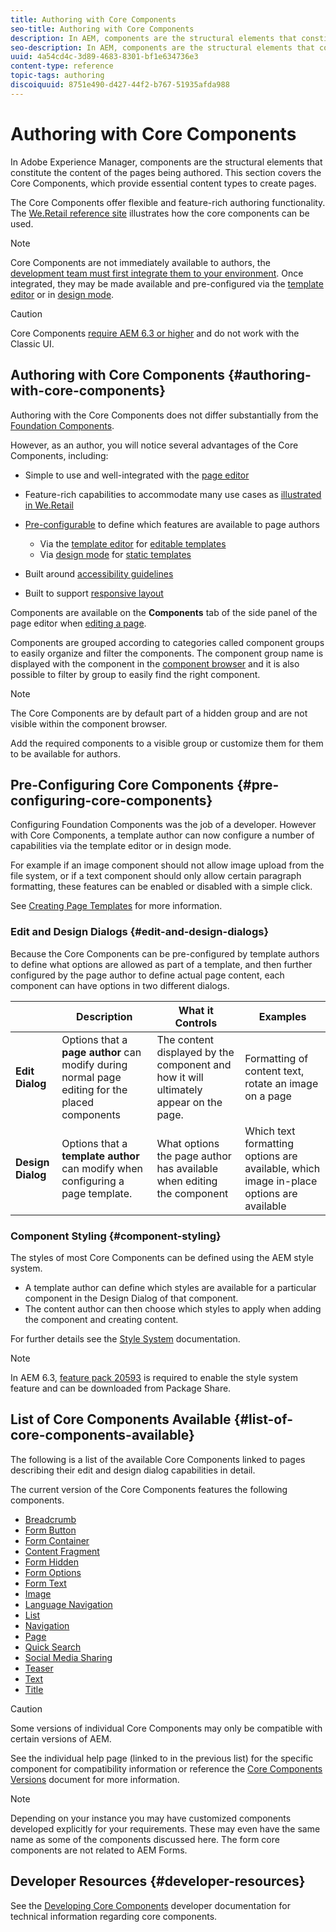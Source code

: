 ```yaml
---
title: Authoring with Core Components
seo-title: Authoring with Core Components
description: In AEM, components are the structural elements that constitute the content of the pages being authored - Core Components offer flexible and feature-rich authoring functionality.
seo-description: In AEM, components are the structural elements that constitute the content of the pages being authored - Core Components offer flexible and feature-rich authoring functionality.
uuid: 4a54cd4c-3d89-4683-8301-bf1e634736e3
content-type: reference
topic-tags: authoring
discoiquuid: 8751e490-d427-44f2-b767-51935afda988
---
```


# Authoring with Core Components

In Adobe Experience Manager, components are the structural elements that constitute the content of the pages being authored. This section covers the Core Components, which provide essential content types to create pages.

The Core Components offer flexible and feature-rich authoring functionality. The [We.Retail reference site](https://helpx.adobe.com/experience-manager/6-4/sites/developing/using/we-retail.html) illustrates how the core components can be used.

>[!NOTE]
>
>Core Components are not immediately available to authors, the [development team must first integrate them to your environment](using.md). Once integrated, they may be made available and pre-configured via the [template editor](https://helpx.adobe.com/experience-manager/6-4/sites/authoring/using/templates.html) or in [design mode](https://helpx.adobe.com/experience-manager/6-4/sites/authoring/using/default-components-designmode.html).

>[!CAUTION]
>
>Core Components [require AEM 6.3 or higher](versions.md#main-pars_title_236368006) and do not work with the Classic UI.

## Authoring with Core Components {#authoring-with-core-components}

Authoring with the Core Components does not differ substantially from the [Foundation Components](https://helpx.adobe.com/experience-manager/6-4/sites/authoring/using/default-components-foundation.html).

However, as an author, you will notice several advantages of the Core Components, including:

* Simple to use and well-integrated with the [page editor](https://helpx.adobe.com/experience-manager/6-4/sites/authoring/using/editing-content.html)
* Feature-rich capabilities to accommodate many use cases as [illustrated in We.Retail](https://helpx.adobe.com/experience-manager/6-4/sites/developing/using/we-retail.html)
* [Pre-configurable](#main-pars_title_1323733785) to define which features are available to page authors
  * Via the [template editor](https://helpx.adobe.com/experience-manager/6-4/sites/authoring/using/templates.html#main-pars_title_1909278313) for [editable templates](https://helpx.adobe.com/experience-manager/6-4/sites/developing/using/page-templates-editable.html)
  * Via [design mode](https://helpx.adobe.com/experience-manager/6-4/sites/authoring/using/default-components-designmode.html) for [static templates](https://helpx.adobe.com/experience-manager/6-4/sites/developing/using/page-templates-static.html)

* Built around [accessibility guidelines](https://helpx.adobe.com/experience-manager/6-4/managing/using/web-accessibility.html)  

* Built to support [responsive layout](https://helpx.adobe.com/experience-manager/6-4/sites/authoring/using/responsive-layout.html)

Components are available on the **Components** tab of the side panel of the page editor when [editing a page](https://helpx.adobe.com/experience-manager/6-4/sites/authoring/using/editing-content.html).

Components are grouped according to categories called component groups to easily organize and filter the components. The component group name is displayed with the component in the [component browser](https://helpx.adobe.com/experience-manager/6-4/sites/authoring/using/editing-content.html#main-pars_title_17) and it is also possible to filter by group to easily find the right component.

>[!NOTE]
>
>The Core Components are by default part of a hidden group and are not visible within the component browser.
>
>Add the required components to a visible group or customize them for them to be available for authors.

## Pre-Configuring Core Components {#pre-configuring-core-components}

Configuring Foundation Components was the job of a developer. However with Core Components, a template author can now configure a number of capabilities via the template editor or in design mode.

For example if an image component should not allow image upload from the file system, or if a text component should only allow certain paragraph formatting, these features can be enabled or disabled with a simple click.

See [Creating Page Templates](https://helpx.adobe.com/experience-manager/6-4/sites/authoring/using/templates.html#main-pars_title_1909278313) for more information.

### Edit and Design Dialogs {#edit-and-design-dialogs}

Because the Core Components can be pre-configured by template authors to define what options are allowed as part of a template, and then further configured by the page author to define actual page content, each component can have options in two different dialogs.

||Description|What it Controls|Examples|
|--- |--- |--- |--- |
|**Edit Dialog**|Options that a **page author** can modify during normal page editing for the placed components|The content displayed by the component and how it will ultimately appear on the page.|Formatting of content text, rotate an image on a page|
|**Design Dialog**|Options that a **template author** can modify when configuring a page template.|What options the page author has available when editing the component|Which text formatting options are available, which image in-place options are available|

### Component Styling {#component-styling}

The styles of most Core Components can be defined using the AEM style system.

* A template author can define which styles are available for a particular component in the Design Dialog of that component.
* The content author can then choose which styles to apply when adding the component and creating content.

For further details see the [Style System](https://helpx.adobe.com/experience-manager/6-4/sites/authoring/using/style-system.html) documentation.

>[!NOTE]
>
>In AEM 6.3, [feature pack 20593](https://www.adobeaemcloud.com/content/marketplace/marketplaceProxy.html?packagePath=/content/companies/public/adobe/packages/cq630/featurepack/cq-6.3.0-featurepack-20593) is required to enable the style system feature and can be downloaded from Package Share.

## List of Core Components Available {#list-of-core-components-available}

The following is a list of the available Core Components linked to pages describing their edit and design dialog capabilities in detail.

The current version of the Core Components features the following components.

* [Breadcrumb](breadcrumb.md)
* [Form Button](form-button.md)
* [Form Container](form-container.md)
* [Content Fragment](content-fragment-component.md)
* [Form Hidden](form-hidden.md)
* [Form Options](form-options.md)
* [Form Text](form-text.md)
* [Image](image.md)
* [Language Navigation](language-navigation.md)
* [List](list.md)
* [Navigation](navigation.md)
* [Page](page.md)
* [Quick Search](quick-search.md)
* [Social Media Sharing](sharing.md)
* [Teaser](teaser.md)
* [Text](text.md)
* [Title](title.md)

>[!CAUTION]
>
>Some versions of individual Core Components may only be compatible with certain versions of AEM.
>
>See the individual help page (linked to in the previous list) for the specific component for compatibility information or reference the [Core Components Versions](versions.md) document for more information.

>[!NOTE]
>
>Depending on your instance you may have customized components developed explicitly for your requirements. These may even have the same name as some of the components discussed here.
>The form core components are not related to AEM Forms.

## Developer Resources {#developer-resources}

See the [Developing Core Components](developing.md) developer documentation for technical information regarding core components.
